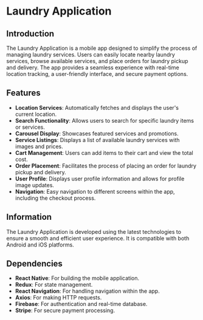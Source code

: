 # Laundry Application

## Introduction

The Laundry Application is a mobile app designed to simplify the process of managing laundry services. Users can easily locate nearby laundry services, browse available services, and place orders for laundry pickup and delivery. The app provides a seamless experience with real-time location tracking, a user-friendly interface, and secure payment options.

## Features

- **Location Services**: Automatically fetches and displays the user's current location.
- **Search Functionality**: Allows users to search for specific laundry items or services.
- **Carousel Display**: Showcases featured services and promotions.
- **Service Listings**: Displays a list of available laundry services with images and prices.
- **Cart Management**: Users can add items to their cart and view the total cost.
- **Order Placement**: Facilitates the process of placing an order for laundry pickup and delivery.
- **User Profile**: Displays user profile information and allows for profile image updates.
- **Navigation**: Easy navigation to different screens within the app, including the checkout process.

## Information

The Laundry Application is developed using the latest technologies to ensure a smooth and efficient user experience. It is compatible with both Android and iOS platforms.

## Dependencies

- **React Native**: For building the mobile application.
- **Redux**: For state management.
- **React Navigation**: For handling navigation within the app.
- **Axios**: For making HTTP requests.
- **Firebase**: For authentication and real-time database.
- **Stripe**: For secure payment processing.

